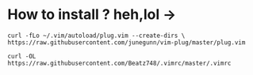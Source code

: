 # How to install ? heh,lol -> 

```
curl -fLo ~/.vim/autoload/plug.vim --create-dirs \
https://raw.githubusercontent.com/junegunn/vim-plug/master/plug.vim

curl -OL https://raw.githubusercontent.com/Beatz748/.vimrc/master/.vimrc
```
